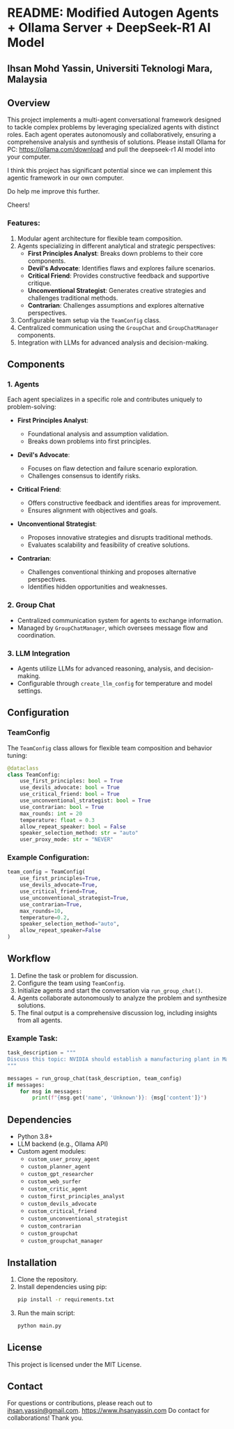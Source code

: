 # README: Modified Autogen Agents + Ollama Server + DeepSeek-R1 AI Model
## Ihsan Mohd Yassin, Universiti Teknologi Mara, Malaysia

## Overview

This project implements a multi-agent conversational framework designed to tackle complex problems by leveraging specialized agents with distinct roles. Each agent operates autonomously and collaboratively, ensuring a comprehensive analysis and synthesis of solutions. Please install Ollama for PC: https://ollama.com/download and pull the deepseek-r1 AI model into your computer. 

I think this project has significant potential since we can implement this agentic framework in our own computer.

Do help me improve this further.

Cheers!

### Features:

1. Modular agent architecture for flexible team composition.
2. Agents specializing in different analytical and strategic perspectives:
   - **First Principles Analyst**: Breaks down problems to their core components.
   - **Devil's Advocate**: Identifies flaws and explores failure scenarios.
   - **Critical Friend**: Provides constructive feedback and supportive critique.
   - **Unconventional Strategist**: Generates creative strategies and challenges traditional methods.
   - **Contrarian**: Challenges assumptions and explores alternative perspectives.
3. Configurable team setup via the `TeamConfig` class.
4. Centralized communication using the `GroupChat` and `GroupChatManager` components.
5. Integration with LLMs for advanced analysis and decision-making.

## Components

### 1. **Agents**

Each agent specializes in a specific role and contributes uniquely to problem-solving:

- **First Principles Analyst**:

  - Foundational analysis and assumption validation.
  - Breaks down problems into first principles.

- **Devil's Advocate**:

  - Focuses on flaw detection and failure scenario exploration.
  - Challenges consensus to identify risks.

- **Critical Friend**:

  - Offers constructive feedback and identifies areas for improvement.
  - Ensures alignment with objectives and goals.

- **Unconventional Strategist**:

  - Proposes innovative strategies and disrupts traditional methods.
  - Evaluates scalability and feasibility of creative solutions.

- **Contrarian**:

  - Challenges conventional thinking and proposes alternative perspectives.
  - Identifies hidden opportunities and weaknesses.

### 2. **Group Chat**

- Centralized communication system for agents to exchange information.
- Managed by `GroupChatManager`, which oversees message flow and coordination.

### 3. **LLM Integration**

- Agents utilize LLMs for advanced reasoning, analysis, and decision-making.
- Configurable through `create_llm_config` for temperature and model settings.

## Configuration

### TeamConfig

The `TeamConfig` class allows for flexible team composition and behavior tuning:

```python
@dataclass
class TeamConfig:
    use_first_principles: bool = True
    use_devils_advocate: bool = True
    use_critical_friend: bool = True
    use_unconventional_strategist: bool = True
    use_contrarian: bool = True
    max_rounds: int = 20
    temperature: float = 0.3
    allow_repeat_speaker: bool = False
    speaker_selection_method: str = "auto"
    user_proxy_mode: str = "NEVER"
```

### Example Configuration:

```python
team_config = TeamConfig(
    use_first_principles=True,
    use_devils_advocate=True,
    use_critical_friend=True,
    use_unconventional_strategist=True,
    use_contrarian=True,
    max_rounds=10,
    temperature=0.2,
    speaker_selection_method="auto",
    allow_repeat_speaker=False
)
```

## Workflow

1. Define the task or problem for discussion.
2. Configure the team using `TeamConfig`.
3. Initialize agents and start the conversation via `run_group_chat()`.
4. Agents collaborate autonomously to analyze the problem and synthesize solutions.
5. The final output is a comprehensive discussion log, including insights from all agents.

### Example Task:

```python
task_description = """
Discuss this topic: NVIDIA should establish a manufacturing plant in Malaysia or Indonesia?
"""

messages = run_group_chat(task_description, team_config)
if messages:
    for msg in messages:
        print(f"{msg.get('name', 'Unknown')}: {msg['content']}")
```

## Dependencies

- Python 3.8+
- LLM backend (e.g., Ollama API)
- Custom agent modules:
  - `custom_user_proxy_agent`
  - `custom_planner_agent`
  - `custom_gpt_researcher`
  - `custom_web_surfer`
  - `custom_critic_agent`
  - `custom_first_principles_analyst`
  - `custom_devils_advocate`
  - `custom_critical_friend`
  - `custom_unconventional_strategist`
  - `custom_contrarian`
  - `custom_groupchat`
  - `custom_groupchat_manager`

## Installation

1. Clone the repository.
2. Install dependencies using pip:
   ```bash
   pip install -r requirements.txt
   ```
3. Run the main script:
   ```bash
   python main.py
   ```

## License

This project is licensed under the MIT License.

## Contact

For questions or contributions, please reach out to ihsan.yassin@gmail.com. 
https://www.ihsanyassin.com
Do contact for collaborations!
Thank you.

